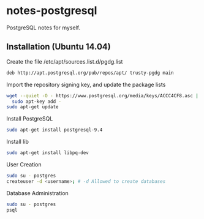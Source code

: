 # notes-postgresql
PostgreSQL notes for myself.

## Installation (Ubuntu 14.04)
Create the file /etc/apt/sources.list.d/pgdg.list
```sh
deb http://apt.postgresql.org/pub/repos/apt/ trusty-pgdg main
```
Import the repository signing key, and update the package lists
```sh
wget --quiet -O - https://www.postgresql.org/media/keys/ACCC4CF8.asc | \
  sudo apt-key add -
sudo apt-get update
```
Install PostgreSQL
```sh
sudo apt-get install postgresql-9.4
```
Install lib
```sh
sudo apt-get install libpq-dev
```

User Creation
```sh
sudo su - postgres
createuser -d <username>; # -d Allowed to create databases
```
Database Administration
```sh
sudo su - postgres
psql
```
